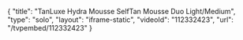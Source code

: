 {
    "title": "TanLuxe Hydra Mousse SelfTan Mousse Duo  Light\/Medium",
    "type": "solo",
    "layout": "iframe-static",
    "videoId": "112332423",
    "url": "\/tvpembed\/112332423"
}